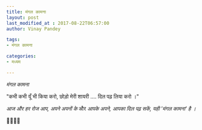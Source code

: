 ```yaml
---
title: मंगल कामना
layout: post
last_modified_at : 2017-08-22T06:57:00
author: Vinay Pandey

tags:
- मंगल कामना

categories:
- मध्यम

---
```


*मंगल कामना*

"कभी कभी यूँ भी किया करो,
छोड़ो मेरी शायरी ....
दिल पढ़ लिया करो ।"

*आज और हर रोज*
*आप, अपने अपनों के*
और 
*आपके अपने, आपका* 
*दिल पढ़ सकें,*
*यही 'मंगल कामना' है ।*

🙏🌷🌷🙏

